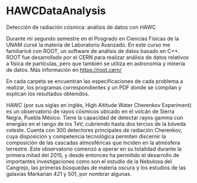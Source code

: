 # HAWCDataAnalysis
Detección de radiación cósmica: análisis de datos con HAWC

Durante mi segundo semestre en el Posgrado en Ciencias Físicas de la UNAM cursé la materia de Laboratorio Avanzado.
En este curso me familiaricé con ROOT, un software de análisis de datos basado en C++. ROOT fue desarrollado por el CERN 
para realizar análisis de datos relativos a física de partículas, pero que también se utiliza en astronomía y mineria 
de datos. Más información en https://root.cern/

En cada carpeta se encuentran las especificaciones de cada problema a realizar, los programas correspondientes y un 
PDF donde se compilan y explican los resultados obtenidos.

HAWC (por sus siglas en inglés, High Altitude Water Cherenkov Experiment) es un observatorio de rayos cósmicos ubicado 
en el volcán de Sierra Negra, Puebla México. Tiene la capacidad de detectar rayos gamma con energías en el rango de los 
TeV, cubriendo hasta dos tercios de la bóveda celeste. Cuenta con 300 detectores principales de radiación Cherenkov, 
cuya disposición y competencia tecnológica permiten discernir la composición de las cascadas atmosféricas que inciden en
la atmósfera terrestre. Este observatorio comenzó a operar en su totalidad durante la primera mitad del 2015, y desde 
entonces ha permitido el desarrollo de importantes investigaciones como son el estudio de la Nebulosa del Cangrejo, las 
primeras búsquedas de materia oscura y los estudios de las galaxias Markarian 421 y 501, por nombrar algunas.
